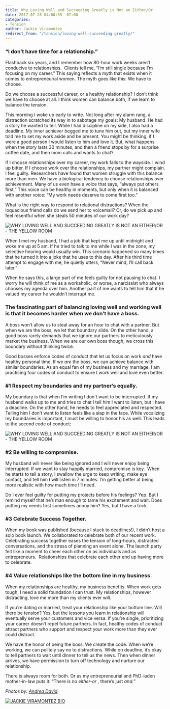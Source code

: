 ```yaml
---
title: Why Loving Well and Succeeding Greatly is Not an Either/Or
date: 2017-07-28 04:00:55 -07:00
categories:
- Tension
author: Jackie Viramontez
redirect_from: "/tension/loving-well-succeeding-greatly/"
---
```


### “I don’t have time for a relationship.”

Flashback six years, and I remember how 80-hour work weeks aren’t conducive to relationships.  Clients tell me, “I’m still single because I’m focusing on my career.” This saying reflects a myth that exists when it comes to entrepreneurial women. The myth goes like this: We have to choose.

Do we choose a successful career, or a healthy relationship? I don’t think we have to choose at all. I think women can balance both, if we learn to balance the tension.

This morning I woke up early to write. Not long after my alarm rang, a distraction scratched its way in to sabotage my goals: My husband. He had a story he wanted to tell. While I had discipline on my side, I also had a deadline. My inner achiever begged me to tune him out, but my inner wife told me to set my work aside and be present. You might be thinking, if I were a good person I would listen to him and love it. But, what happens when the story lasts 30 minutes, and then a friend stops by for a surprise coffee date, and then mom calls and wants to chat?

If I choose relationships over my career, my work falls to the wayside. I wind up bitter. If I choose work over the relationships, my partner might complain. I feel guilty. Researchers have found that women struggle with this balance more than men. We have a biological tendency to choose relationships over achievement. Many of us even have a voice that says, “always put others first.” This voice can be healthy in moments, but only when it is balanced with another voice: “My work needs deserve to come first too.”

What is the right way to respond to relational distractions? When the loquacious friend calls do we send her to voicemail? Or, do we pick up and feel resentful when she steals 50 minutes of our work day?

![WHY LOVING WELL AND SUCCEEDING GREATLY IS NOT AN EITHER/OR - THE YELLOW ROOM](https://yellow-blog-images.imgix.net/2017/07/Pioneer16.jpg)

When I met my husband, I had a job that kept me up until midnight and woke me up at 5 am. If he tried to talk to me while I was in the zone, my selective hearing would usually win. This scenario happened so many times that he turned it into a joke that he uses to this day. After his third time attempt to engage with me, he quietly utters, “Never mind, I’ll call back later.”

When he says this, a large part of me feels guilty for not pausing to chat. I worry he will think of me as a workaholic, or worse, a narcissist who always chooses my agenda over him. Another part of me wants to tell him that if he valued my career he wouldn’t interrupt me.

### The fascinating part of balancing loving well and working well is that it becomes harder when we don’t have a boss.

A boss won’t allow us to steal away for an hour to chat with a partner. But when we are the boss, we let that boundary slide. On the other hand, a good boss rarely demands that we ignore our partners to meticulously market the business. When we are our own boss though, we cross this boundary without thinking twice.

Good bosses enforce codes of conduct that let us focus on work _and_ have healthy personal time. If we _are_ the boss, we can achieve balance with similar boundaries. As an equal fan of my business and my marriage, I am practicing four codes of conduct to ensure I work well and love even better.

### **#1 Respect my boundaries and my partner’s equally.**

My boundary is that when I’m writing I don't want to be interrupted. If my husband walks up to me and tries to chat I tell him I want to listen, but I have a deadline. On the other hand, he needs to feel appreciated and respected. Telling him I don’t want to listen feels like a slap in the face. While vocalizing my boundaries is important, I must be willing to honor his as well. This leads to the second code of conduct:

![WHY LOVING WELL AND SUCCEEDING GREATLY IS NOT AN EITHER/OR - THE YELLOW ROOM](https://yellow-blog-images.imgix.net/2017/07/Pioneer14.jpg)

### **#2 Be willing to compromise.**

My husband will never like being ignored and I will never enjoy being interrupted. If we want to stay happily married, compromise is key.  When he starts to tell a story, I swallow the urge to keep writing, make eye contact, and tell him I will listen in 7 minutes. I’m getting better at being more realistic with how much time I’ll need.

Do I ever feel guilty for putting my projects before his feelings? Yep. But I remind myself that he’s man enough to tame his excitement and wait. Does putting my needs first sometimes annoy him? Yes, but I have a trick.

### **#3 Celebrate Success Together.**

When my book was published (because I stuck to deadlines!), I didn’t host a solo book launch. We collaborated to celebrate both of our recent work. Celebrating success together eases the tension of long-hours, distracted conversations, and the stress of planning an event alone. The launch party felt like a moment to cheer each other on as individuals and as entrepreneurs.  Relationships that celebrate each other end up having more to celebrate.

### **#4 Value relationships like the bottom line in my business.**

When my relationships are healthy, my business benefits. When work gets tough, I need a solid foundation I can trust. My relationships, however distracting, love me more than my clients ever will.

If you’re dating or married, treat your relationship like your bottom line. Will there be tension? Yes, but the lessons you learn in relationship will eventually serve your customers and vice versa. If you’re single, prioritizing your career doesn’t repel future partners. In fact, healthy codes of conduct attract partners who support and respect your work more than they ever could distract.

We have the honor of being the boss. We create the code. When we’re working, we can politely say no to distractions. While on deadline, it’s okay to tell partners to wait until dinner to tell us the news. Then when dinner arrives, we have permission to turn off technology and nurture our relationship.

There is always room for both. Or as my entrepreneurial and PhD-laden mother-in-law puts it: “There is no _either-or_ , there’s just _and.”_

_Photos by: [Andrea David](http://andreadavid.co/)_

[![JACKIE VIRAMONTEZ BIO](https://yellow-blog-images.imgix.net/2017/04/JACKIE-BIO.jpg)](https://www.amazon.com/dp/1683502809/ref=asc_df_16835028095085146?smid=ATVPDKIKX0DER&tag=shopzilla0d-20&ascsubtag=shopzilla_rev_455-20;15012125790140187802310070301008005&linkCode=df0&creative=395093&creativeASIN=1683502809)
